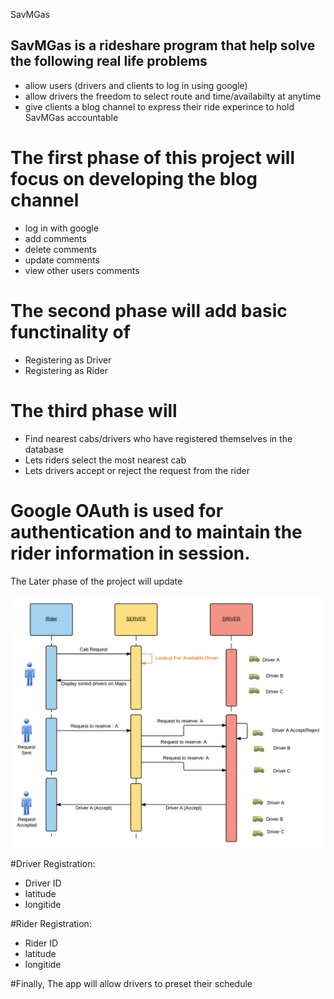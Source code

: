 SavMGas

## SavMGas is a rideshare program that help solve the following real life problems
- allow users (drivers and clients to log in using google)
- allow drivers the freedom to select route and time/availabilty at anytime
- give clients a blog channel to express their ride experince to hold SavMGas accountable

# The first phase of this project will focus on developing the blog channel
- log in with google
- add comments
- delete comments
- update comments
- view other users comments

# The second phase will add basic functinality of

- Registering as Driver
- Registering as Rider

# The third phase will

- Find nearest cabs/drivers who have registered themselves in the database
- Lets riders select the most nearest cab
- Lets drivers accept or reject the request from the rider


# Google OAuth is used for authentication and to maintain the rider information in session.

The Later phase of the project will update

![alt text](./public/images/one1.png "Logo Title Text 1")

#Driver Registration:
- Driver ID
- latitude
- longitide

#Rider Registration:
- Rider ID
- latitude
- longitide

#Finally, The app will allow drivers to preset their schedule
